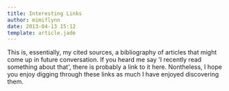 ```yaml
---
title: Interesting Links
author: mimiflynn
date: 2013-04-13 15:12
template: article.jade
---
```


This is, essentially, my cited sources, a bibliography of articles that might come up in future conversation. If you heard me say 'I recently read something about that', there is probably a link to it here. Nontheless, I hope you enjoy digging through these links as much I have enjoyed discovering them.

<script src="https://gist.github.com/mimiflynn/4612084.js"></script>
